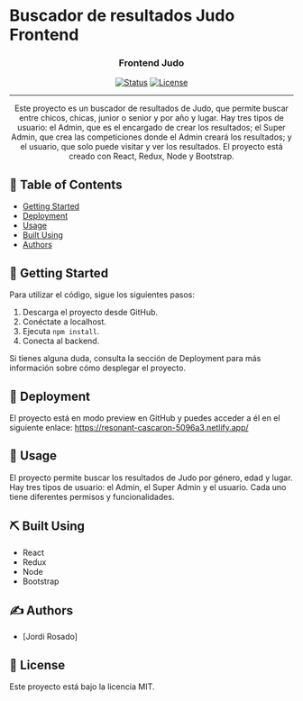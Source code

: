 # Buscador de resultados Judo Frontend

<p align="center">
  <!-- <a href="" rel="noopener">
    <img width=200px height=200px src="https://i.imgur.com/6wj0hh6.jpg" alt="Project logo"></a>
</p> -->

<h3 align="center">Frontend Judo</h3>

<div align="center">

[![Status](https://img.shields.io/badge/status-active-success.svg)]()
[![License](https://img.shields.io/badge/license-MIT-blue.svg)](/LICENSE)

</div>

---

<p align="center">Este proyecto es un buscador de resultados de Judo, que permite buscar entre chicos, chicas, junior o senior y por año y lugar. Hay tres tipos de usuario: el Admin, que es el encargado de crear los resultados; el Super Admin, que crea las competiciones donde el Admin creará los resultados; y el usuario, que solo puede visitar y ver los resultados. El proyecto está creado con React, Redux, Node y Bootstrap.</p>

## 📝 Table of Contents

- [Getting Started](#getting_started)
- [Deployment](#deployment)
- [Usage](#usage)
- [Built Using](#built_using)
- [Authors](#authors)

## 🏁 Getting Started <a name = "getting_started"></a>

Para utilizar el código, sigue los siguientes pasos:

1. Descarga el proyecto desde GitHub.
2. Conéctate a localhost.
3. Ejecuta `npm install`.
4. Conecta al backend.

Si tienes alguna duda, consulta la sección de Deployment para más información sobre cómo desplegar el proyecto.

## 🚀 Deployment <a name = "deployment"></a>

El proyecto está en modo preview en GitHub y puedes acceder a él en el siguiente enlace: https://resonant-cascaron-5096a3.netlify.app/

## 🎈 Usage <a name="usage"></a>

El proyecto permite buscar los resultados de Judo por género, edad y lugar. Hay tres tipos de usuario: el Admin, el Super Admin y el usuario. Cada uno tiene diferentes permisos y funcionalidades.

## ⛏️ Built Using <a name = "built_using"></a>

- React
- Redux
- Node
- Bootstrap

## ✍️ Authors <a name = "authors"></a>

- [Jordi Rosado]

## 📜 License

Este proyecto está bajo la licencia MIT.

